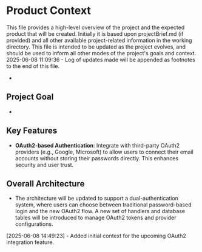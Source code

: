 # Product Context

This file provides a high-level overview of the project and the expected product that will be created. Initially it is based upon projectBrief.md (if provided) and all other available project-related information in the working directory. This file is intended to be updated as the project evolves, and should be used to inform all other modes of the project's goals and context.
2025-06-08 11:09:36 - Log of updates made will be appended as footnotes to the end of this file.

*

## Project Goal

*   

## Key Features

*   **OAuth2-based Authentication**: Integrate with third-party OAuth2 providers (e.g., Google, Microsoft) to allow users to connect their email accounts without storing their passwords directly. This enhances security and user trust.

## Overall Architecture

*   The architecture will be updated to support a dual-authentication system, where users can choose between traditional password-based login and the new OAuth2 flow. A new set of handlers and database tables will be introduced to manage OAuth2 tokens and provider configurations.

[2025-06-08 14:49:23] - Added initial context for the upcoming OAuth2 integration feature.